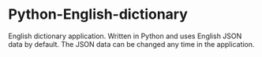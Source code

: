 # Python-English-dictionary
English dictionary application.
Written in Python and uses English JSON data by default.
The JSON data can be changed any time in the application.

